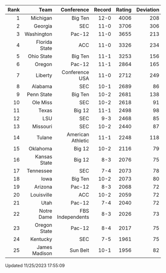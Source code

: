| Rank  | Team                 | Conference           | Record   | Rating | Deviation |
| ---:  | ---:                 | ---:                 | ---:     | ---:   | ---:      |
| 1     | Michigan             | Big Ten              | 12-0     | 4006   | 208       |
| 2     | Georgia              | SEC                  | 11-0     | 3706   | 306       |
| 3     | Washington           | Pac-12               | 11-0     | 3655   | 213       |
| 4     | Florida State        | ACC                  | 11-0     | 3326   | 234       |
| 5     | Ohio State           | Big Ten              | 11-1     | 3253   | 156       |
| 6     | Oregon               | Pac-12               | 11-1     | 2864   | 165       |
| 7     | Liberty              | Conference USA       | 11-0     | 2712   | 249       |
| 8     | Alabama              | SEC                  | 10-1     | 2689   | 86        |
| 9     | Penn State           | Big Ten              | 10-2     | 2681   | 138       |
| 10    | Ole Miss             | SEC                  | 10-2     | 2618   | 91        |
| 11    | Texas                | Big 12               | 11-1     | 2498   | 98        |
| 12    | LSU                  | SEC                  | 9-3      | 2468   | 85        |
| 13    | Missouri             | SEC                  | 10-2     | 2440   | 87        |
| 14    | Tulane               | American Athletic    | 11-1     | 2248   | 118       |
| 15    | Oklahoma             | Big 12               | 10-2     | 2116   | 79        |
| 16    | Kansas State         | Big 12               | 8-3      | 2076   | 75        |
| 17    | Tennessee            | SEC                  | 7-4      | 2073   | 78        |
| 18    | Iowa                 | Big Ten              | 10-2     | 2073   | 80        |
| 19    | Arizona              | Pac-12               | 8-3      | 2068   | 72        |
| 20    | Louisville           | ACC                  | 10-2     | 2059   | 72        |
| 21    | Utah                 | Pac-12               | 7-4      | 2040   | 72        |
| 22    | Notre Dame           | FBS Independents     | 8-3      | 2026   | 73        |
| 23    | Oregon State         | Pac-12               | 8-4      | 2017   | 75        |
| 24    | Kentucky             | SEC                  | 7-5      | 1961   | 75        |
| 25    | James Madison        | Sun Belt             | 10-1     | 1956   | 82        |

Updated 11/25/2023 17:55:09
